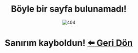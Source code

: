 <!-- NOTLAR
 - Bu sayfa 404 sayfasını oluşturmaktadır.
 - Bu sayfaya ekleme yapmadan önce yetkililere danışmanız önerilir. -->

<div align="center">

# Böyle bir sayfa bulunamadı!

![404](images/404.svg)

# Sanırım kayboldun! [⬅️ Geri Dön](https://guvendekal.org/#/)

</div>
